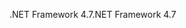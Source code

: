 <span data-ttu-id="f4cce-101">.NET Framework 4.7</span><span class="sxs-lookup"><span data-stu-id="f4cce-101">.NET Framework 4.7</span></span>